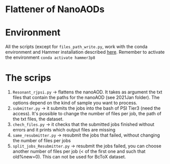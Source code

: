 # Flattener of NanoAODs

# Environment
All the scripts (except for `files_path_write.py`, work with the conda environment and Hammer installation described [here](https://github.com/friti/RJpsiTools/tree/main/hammer).
Remember to activate the environment
`conda activate hammer3p8`

# The scrips
1. `Resonant_rjpsi.py` -> flattens the nanoAOD. It takes as argument the txt files that contain the paths for the nanoAOD (see 2021Jan folder). The options depend on the kind of sample you want to process. 
2. `submitter.py` -> it submits the jobs into the bash of PSI Tier3 (need the access). It's possible to change the number of files per job, the path of the txt files, the dataset.
3. `chech_files.py` -> it checks that the submitted jobs finished without errors and it prints which output files are missing
4. `same_resubmitter.py` -> resubmit the jobs that failed, without changing the number of files per jobs
5. `split_jobs_Resubmitter.py` -> resubmit the jobs failed, you can choose another number of files per job (< of the first one and such that old%new=0). This can not be used for BcToX dataset.


